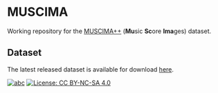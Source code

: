 # MUSCIMA

Working repository for the [MUSCIMA++](https://ufal.mff.cuni.cz/muscima) (**Mu**sic **Sc**ore **Ima**ges) dataset.

## Dataset
The latest released dataset is available for download
[here](https://lindat.mff.cuni.cz/repository/xmlui/handle/11372/LRT-2372).

[![abc](https://img.shields.io/badge/Dataset_Version-1.0-brightgreen.svg)](https://lindat.mff.cuni.cz/repository/xmlui/handle/11372/LRT-2372)
[![License: CC BY-NC-SA 4.0](https://img.shields.io/badge/License-CC%20BY--NC--SA%204.0-blue.svg)](https://creativecommons.org/licenses/by-nc-sa/4.0/)
